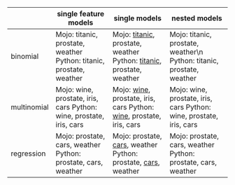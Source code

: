 |             	| single feature models                                               	| single models                                                                                                                                                                                               	| nested models                                                       	|
|-------------	|---------------------------------------------------------------------	|-------------------------------------------------------------------------------------------------------------------------------------------------------------------------------------------------------------	|---------------------------------------------------------------------	|
| binomial    	| Mojo: titanic, prostate, weather Python: titanic, prostate, weather 	| Mojo: [titanic](https://github.com/h2oai/mojo2/files/5490774/titanic_bi_model_mojo.zip), prostate, weather Python: [titanic](https://github.com/h2oai/mojo2/files/5490801/tbm-shap.xlsx), prostate, weather 	| Mojo: titanic, prostate, weather\n Python: titanic, prostate, weather 	|
| multinomial 	| Mojo: wine, prostate, iris, cars Python: wine, prostate, iris, cars 	| Mojo: [wine](https://github.com/h2oai/mojo2/files/5490773/wine_multi_model_mojo.zip), prostate, iris, cars Python: [wine](https://github.com/h2oai/mojo2/files/5490803/wmm-shap.xlsx), prostate, iris, cars 	| Mojo: wine, prostate, iris, cars Python: wine, prostate, iris, cars 	|
| regression  	| Mojo: prostate, cars, weather Python: prostate, cars, weather       	| Mojo: prostate, [cars](https://github.com/h2oai/mojo2/files/5490775/cars_reg_model_mojo.zip), weather Python: prostate, [cars](https://github.com/h2oai/mojo2/files/5490802/crm-shap.xlsx), weather         	| Mojo: prostate, cars, weather Python: prostate, cars, weather       	|
